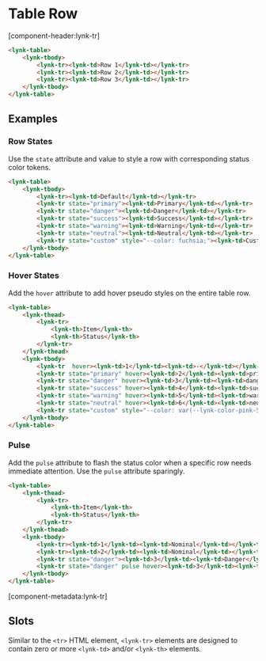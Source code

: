 # Table Row

[component-header:lynk-tr]


```html preview
<lynk-table>
    <lynk-tbody>
        <lynk-tr><lynk-td>Row 1</lynk-td></lynk-tr>
        <lynk-tr><lynk-td>Row 2</lynk-td></lynk-tr>
        <lynk-tr><lynk-td>Row 3</lynk-td></lynk-tr>
    </lynk-tbody>
</lynk-table>
```

## Examples

### Row States

Use the `state` attribute and value to style a row with corresponding status color tokens.

```html preview
<lynk-table>
    <lynk-tbody>
        <lynk-tr><lynk-td>Default</lynk-td></lynk-tr>
        <lynk-tr state="primary"><lynk-td>Primary</lynk-td></lynk-tr>
        <lynk-tr state="danger"><lynk-td>Danger</lynk-td></lynk-tr>
        <lynk-tr state="success"><lynk-td>Success</lynk-td></lynk-tr>
        <lynk-tr state="warning"><lynk-td>Warning</lynk-td></lynk-tr>
        <lynk-tr state="neutral"><lynk-td>Neutral</lynk-td></lynk-tr>
        <lynk-tr state="custom" style="--color: fuchsia;"><lynk-td>Custom</lynk-td></lynk-tr>
    </lynk-tbody>
</lynk-table>
```

### Hover States

Add the `hover` attribute to add hover pseudo styles on the entire table row.

```html preview
<lynk-table>
    <lynk-thead>
        <lynk-tr>
            <lynk-th>Item</lynk-th>
            <lynk-th>Status</lynk-th>
        </lynk-tr>
    </lynk-thead>
    <lynk-tbody>
        <lynk-tr  hover><lynk-td>1</lynk-td><lynk-td>-</lynk-td></lynk-tr>
        <lynk-tr state="primary" hover><lynk-td>2</lynk-td><lynk-td>primary</lynk-td></lynk-tr>
        <lynk-tr state="danger" hover><lynk-td>3</lynk-td><lynk-td>danger</lynk-td></lynk-tr>
        <lynk-tr state="success" hover><lynk-td>4</lynk-td><lynk-td>success</lynk-td></lynk-tr>
        <lynk-tr state="warning" hover><lynk-td>5</lynk-td><lynk-td>warning</lynk-td></lynk-tr>
        <lynk-tr state="neutral" hover><lynk-td>6</lynk-td><lynk-td>neutral</lynk-td></lynk-tr>
        <lynk-tr state="custom" style="--color: var(--lynk-color-pink-500);" hover><lynk-td>7</lynk-td><lynk-td>custom</lynk-td></lynk-tr>
    </lynk-tbody>
</lynk-table>
```



### Pulse

Add the `pulse` attribute to flash the status color when a specific row needs immediate attention. Use the `pulse` attribute sparingly.

```html preview
<lynk-table>
    <lynk-thead>
        <lynk-tr>
            <lynk-th>Item</lynk-th>
            <lynk-th>Status</lynk-th>
        </lynk-tr>
    </lynk-thead>
    <lynk-tbody>
        <lynk-tr><lynk-td>1</lynk-td><lynk-td>Nominal</lynk-td></lynk-tr>
        <lynk-tr><lynk-td>2</lynk-td><lynk-td>Nominal</lynk-td></lynk-tr>
        <lynk-tr state="danger"><lynk-td>3</lynk-td><lynk-td>Danger</lynk-td></lynk-tr>
        <lynk-tr state="danger" pulse hover><lynk-td>3</lynk-td><lynk-td>Critical</lynk-td></lynk-tr>
    </lynk-tbody>
</lynk-table>
```

[component-metadata:lynk-tr]

## Slots

Similar to the `<tr>` HTML element, `<lynk-tr>` elements are designed to contain zero or more `<lynk-td>` and/or `<lynk-th>` elements.